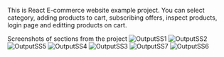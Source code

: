This is React E-commerce website example project. You can select category, adding products to cart, subscribing offers, inspect products, login page and editting products on cart. 

Screenshots of sections from the project
![OutputSS1](https://github.com/The1nfectious/Example/assets/101246401/738940b8-f301-46b5-a066-5543e3ab1119)
![OutputSS2](https://github.com/The1nfectious/Example/assets/101246401/2a587639-2c27-473e-90ed-c6b9cd88acfd)
![OutputSS5](https://github.com/The1nfectious/Example/assets/101246401/0f0b8500-3e87-46ef-8bf9-f6ea68cd04fc)
![OutputSS4](https://github.com/The1nfectious/Example/assets/101246401/2a96eeef-897b-468e-91e8-383020fda326)
![OutputSS3](https://github.com/The1nfectious/Example/assets/101246401/ff06020d-0a60-45f8-87d6-c0f1d87fa7cc)
![OutputSS7](https://github.com/The1nfectious/Example/assets/101246401/114d79b7-4c37-43fa-902d-d1635f33a9eb)
![OutputSS6](https://github.com/The1nfectious/Example/assets/101246401/40505669-ac16-4e8c-b514-2cab3a291a76)
